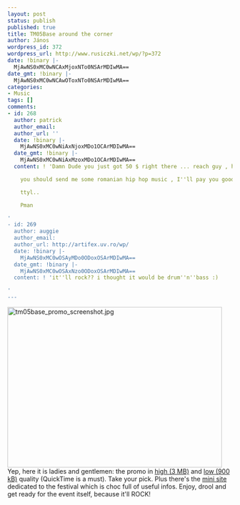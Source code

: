 ```yaml
---
layout: post
status: publish
published: true
title: TM05Base around the corner
author: János
wordpress_id: 372
wordpress_url: http://www.rusiczki.net/wp/?p=372
date: !binary |-
  MjAwNS0xMC0wNCAxMjoxNTo0NSArMDIwMA==
date_gmt: !binary |-
  MjAwNS0xMC0wNCAwOToxNTo0NSArMDIwMA==
categories:
- Music
tags: []
comments:
- id: 268
  author: patrick
  author_email: 
  author_url: ''
  date: !binary |-
    MjAwNS0xMC0wNiAxNjoxMDo1OCArMDIwMA==
  date_gmt: !binary |-
    MjAwNS0xMC0wNiAxMzoxMDo1OCArMDIwMA==
  content: ! 'Damn Dude you just got 50 $ right there ... reach guy , huh?

    you should send me some romanian hip hop music , I''ll pay you good ....

    ttyl..

    Pman

'
- id: 269
  author: auggie
  author_email: 
  author_url: http://artifex.uv.ro/wp/
  date: !binary |-
    MjAwNS0xMC0wOSAyMDo0ODoxOSArMDIwMA==
  date_gmt: !binary |-
    MjAwNS0xMC0wOSAxNzo0ODoxOSArMDIwMA==
  content: ! 'it''ll rock?? i thought it would be drum''n''bass :)

'
---
```

<p><img src="http://www.rusiczki.net/blog/blogpics/tm05base_promo_screenshot.jpg" alt="tm05base_promo_screenshot.jpg" width="480" height="360" class="image" /><br />
Yep, here it is ladies and gentlemen: the promo in <a href="http://www.tmbase.ro/tm05base/promo/tm05base_large.mov">high (3 MB)</a> and <a href="http://www.tmbase.ro/tm05base/promo/tm05base_small.mov">low (900 kB)</a> quality (QuickTime is a must). Take your pick. Plus there's the <a href="http://tmbase.ro/tm05base/main02.htm">mini site</a> dedicated to the festival which is choc full of useful infos. Enjoy, drool and get ready for the event itself, because it'll ROCK!</p>

